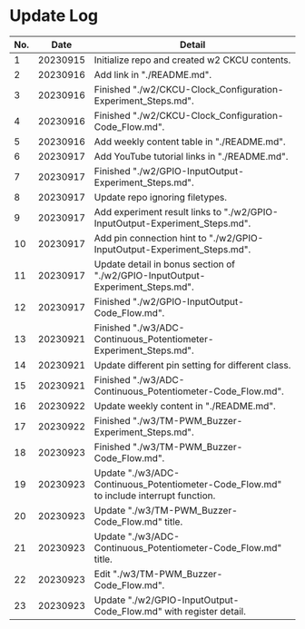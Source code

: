 # Update Log

| No. | Date     | Detail                                                                                 |
| --- | -------- | -------------------------------------------------------------------------------------- |
| 1   | 20230915 | Initialize repo and created w2 CKCU contents.                                          |
| 2   | 20230916 | Add link in "./README.md".                                                             |
| 3   | 20230916 | Finished "./w2/CKCU-Clock_Configuration-Experiment_Steps.md".                          |
| 4   | 20230916 | Finished "./w2/CKCU-Clock_Configuration-Code_Flow.md".                                 |
| 5   | 20230916 | Add weekly content table in "./README.md".                                             |
| 6   | 20230917 | Add YouTube tutorial links in "./README.md".                                           |
| 7   | 20230917 | Finished "./w2/GPIO-InputOutput-Experiment_Steps.md".                                  |
| 8   | 20230917 | Update repo ignoring filetypes.                                                        |
| 9   | 20230917 | Add experiment result links to "./w2/GPIO-InputOutput-Experiment_Steps.md".            |
| 10  | 20230917 | Add pin connection hint to "./w2/GPIO-InputOutput-Experiment_Steps.md".                |
| 11  | 20230917 | Update detail in bonus section of "./w2/GPIO-InputOutput-Experiment_Steps.md".         |
| 12  | 20230917 | Finished "./w2/GPIO-InputOutput-Code_Flow.md".                                         |
| 13  | 20230921 | Finished "./w3/ADC-Continuous_Potentiometer-Experiment_Steps.md".                      |
| 14  | 20230921 | Update different pin setting for different class.                                      |
| 15  | 20230921 | Finished "./w3/ADC-Continuous_Potentiometer-Code_Flow.md".                             |
| 16  | 20230922 | Update weekly content in "./README.md".                                                |
| 17  | 20230922 | Finished "./w3/TM-PWM_Buzzer-Experiment_Steps.md".                                     |
| 18  | 20230923 | Finished "./w3/TM-PWM_Buzzer-Code_Flow.md".                                            |
| 19  | 20230923 | Update "./w3/ADC-Continuous_Potentiometer-Code_Flow.md" to include interrupt function. |
| 20  | 20230923 | Update "./w3/TM-PWM_Buzzer-Code_Flow.md" title.                                        |
| 21  | 20230923 | Update "./w3/ADC-Continuous_Potentiometer-Code_Flow.md" title.                         |
| 22  | 20230923 | Edit "./w3/TM-PWM_Buzzer-Code_Flow.md".                                                |
| 23  | 20230923 | Update "./w2/GPIO-InputOutput-Code_Flow.md" with register detail.                      |
